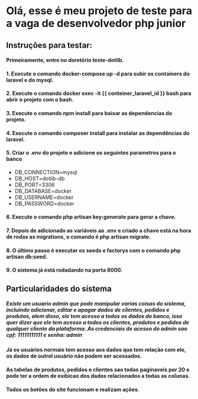 # Olá, esse é meu projeto de teste para a vaga de desenvolvedor php junior

## Instruções para testar:

#### Primeiramente, entre no doretório teste-dotlib.

#### 1. Execute o comando docker-compose up -d para subir os containers do laravel e do mysql.
#### 2. Execute o comando docker exec -it {{ conteiner_laravel_id }} bash para abrir o projeto com o bash.
#### 3. Execute o comando npm install para baixar as dependencias do projeto.
#### 4. Execute o comando composer install para instalar as dependências do laravel.
#### 5. Criar o .env do projeto e adicione os seguintes parametros para o banco

* DB_CONNECTION=mysql
* DB_HOST=dotlib-db
* DB_PORT=3306
* DB_DATABASE=docker
* DB_USERNAME=docker
* DB_PASSWORD=docker


#### 6. Execute o comando php artisan key:generate para gerar a chave.
#### 7. Depois de adicionado as variáveis ao .env e criado a chave está na hora de rodas as migrations, o comando é php artisan migrate.
#### 8. O último passo é executar os seeds e factorys com o comando php artisan db:seed.
#### 9. O sistema já está rodadando na porta 8000.


## Particularidades do sistema
	
##### Existe um usuario admin que pode manipular varias coisas do sistema, incluindo adicionar, editar e apagar dados de clientes, pedidos e produtos, alem disso, ele tem acesso a todos os dados do banco, isso quer dizer que ele tem acesso a todos os clientes, produtos e pedidos de qualquer cliente da plataforma. As credenciais de acesso do admin sao cpf: 11111111111 e senha: admin
#### Já os usuários normais tem acesso aos dados que tem relação com ele, os dados de outrol usuário não podem ser acessados.
#### As tabelas de produtos, pedidos e clientes sao todas paginaveis por 20 e pode ter a ordem de exibicao dos dados relacionados a todas as colunas.
#### Todos os botões do site funcionam e realizam ações.
